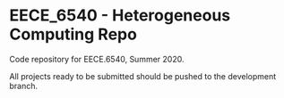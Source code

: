 # EECE_6540 - Heterogeneous Computing Repo

Code repository for EECE.6540, Summer 2020.

All projects ready to be submitted should be pushed to the development branch.
